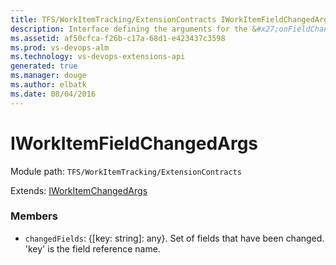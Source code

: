 ```yaml
---
title: TFS/WorkItemTracking/ExtensionContracts IWorkItemFieldChangedArgs API | Extensions for Visual Studio Team Services
description: Interface defining the arguments for the &#x27;onFieldChanged&#x27; notification sent by the ActiveWorkItemService
ms.assetid: af50cfca-f26b-c17a-68d1-e423437c3598
ms.prod: vs-devops-alm
ms.technology: vs-devops-extensions-api
generated: true
ms.manager: douge
ms.author: elbatk
ms.date: 08/04/2016
---
```


# IWorkItemFieldChangedArgs

Module path: `TFS/WorkItemTracking/ExtensionContracts`

Extends: [IWorkItemChangedArgs](../../../TFS/WorkItemTracking/ExtensionContracts/IWorkItemChangedArgs.md)

### Members

* `changedFields`: {[key: string]: any}. Set of fields that have been changed.  &#x27;key&#x27; is the field reference name.

